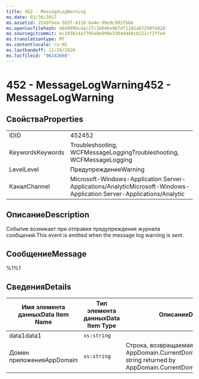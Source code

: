 ```yaml
---
title: 452 - MessageLogWarning
ms.date: 03/30/2017
ms.assetid: 22a9f6ea-5b5f-4110-8a4e-9be9c983fbbb
ms.openlocfilehash: 484909bcdac27c1b04be967df1182a67294f4920
ms.sourcegitcommit: bc293b14af795e0e999e3304dd40c0222cf2ffe4
ms.translationtype: MT
ms.contentlocale: ru-RU
ms.lasthandoff: 11/26/2020
ms.locfileid: "96242660"
---
```

# <a name="452---messagelogwarning"></a><span data-ttu-id="9c5a0-102">452 - MessageLogWarning</span><span class="sxs-lookup"><span data-stu-id="9c5a0-102">452 - MessageLogWarning</span></span>

## <a name="properties"></a><span data-ttu-id="9c5a0-103">Свойства</span><span class="sxs-lookup"><span data-stu-id="9c5a0-103">Properties</span></span>  
  
|||  
|-|-|  
|<span data-ttu-id="9c5a0-104">ID</span><span class="sxs-lookup"><span data-stu-id="9c5a0-104">ID</span></span>|<span data-ttu-id="9c5a0-105">452</span><span class="sxs-lookup"><span data-stu-id="9c5a0-105">452</span></span>|  
|<span data-ttu-id="9c5a0-106">Keywords</span><span class="sxs-lookup"><span data-stu-id="9c5a0-106">Keywords</span></span>|<span data-ttu-id="9c5a0-107">Troubleshooting, WCFMessageLogging</span><span class="sxs-lookup"><span data-stu-id="9c5a0-107">Troubleshooting, WCFMessageLogging</span></span>|  
|<span data-ttu-id="9c5a0-108">Level</span><span class="sxs-lookup"><span data-stu-id="9c5a0-108">Level</span></span>|<span data-ttu-id="9c5a0-109">Предупреждение</span><span class="sxs-lookup"><span data-stu-id="9c5a0-109">Warning</span></span>|  
|<span data-ttu-id="9c5a0-110">Канал</span><span class="sxs-lookup"><span data-stu-id="9c5a0-110">Channel</span></span>|<span data-ttu-id="9c5a0-111">Microsoft-Windows-Application Server-Applications/Analytic</span><span class="sxs-lookup"><span data-stu-id="9c5a0-111">Microsoft-Windows-Application Server-Applications/Analytic</span></span>|  
  
## <a name="description"></a><span data-ttu-id="9c5a0-112">Описание</span><span class="sxs-lookup"><span data-stu-id="9c5a0-112">Description</span></span>  

 <span data-ttu-id="9c5a0-113">Событие возникает при отправке предупреждения журнала сообщений.</span><span class="sxs-lookup"><span data-stu-id="9c5a0-113">This event is emitted when the message log warning is sent.</span></span>  
  
## <a name="message"></a><span data-ttu-id="9c5a0-114">Сообщение</span><span class="sxs-lookup"><span data-stu-id="9c5a0-114">Message</span></span>  

 <span data-ttu-id="9c5a0-115">%1</span><span class="sxs-lookup"><span data-stu-id="9c5a0-115">%1</span></span>  
  
## <a name="details"></a><span data-ttu-id="9c5a0-116">Сведения</span><span class="sxs-lookup"><span data-stu-id="9c5a0-116">Details</span></span>  
  
|<span data-ttu-id="9c5a0-117">Имя элемента данных</span><span class="sxs-lookup"><span data-stu-id="9c5a0-117">Data Item Name</span></span>|<span data-ttu-id="9c5a0-118">Тип элемента данных</span><span class="sxs-lookup"><span data-stu-id="9c5a0-118">Data Item Type</span></span>|<span data-ttu-id="9c5a0-119">Описание</span><span class="sxs-lookup"><span data-stu-id="9c5a0-119">Description</span></span>|  
|--------------------|--------------------|-----------------|  
|<span data-ttu-id="9c5a0-120">data1</span><span class="sxs-lookup"><span data-stu-id="9c5a0-120">data1</span></span>|`xs:string`||  
|<span data-ttu-id="9c5a0-121">Домен приложения</span><span class="sxs-lookup"><span data-stu-id="9c5a0-121">AppDomain</span></span>|`xs:string`|<span data-ttu-id="9c5a0-122">Строка, возвращаемая AppDomain.CurrentDomain.FriendlyName.</span><span class="sxs-lookup"><span data-stu-id="9c5a0-122">The string returned by AppDomain.CurrentDomain.FriendlyName.</span></span>|
